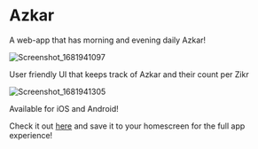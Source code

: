 # Azkar
A web-app that has morning and evening daily Azkar! 

![Screenshot_1681941097](https://user-images.githubusercontent.com/15097797/233208424-0092e644-ac0b-41f3-95cd-21ad38755398.png)

User friendly UI that keeps track of Azkar and their count per Zikr

![Screenshot_1681941305](https://user-images.githubusercontent.com/15097797/233208591-675463d9-b5f3-437c-82cb-39d14b694cf0.png)

Available for iOS and Android!

Check it out [here](https://ziadh.github.io/Azkar-Flutter/) and save it to your homescreen for the full app experience!

